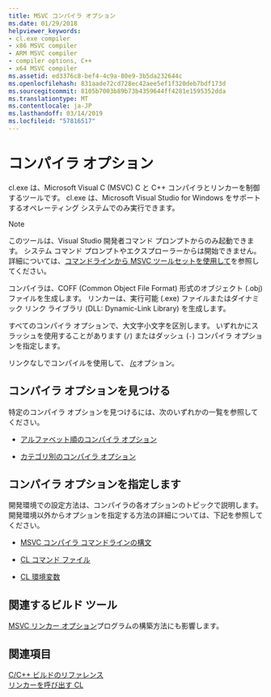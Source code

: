 ```yaml
---
title: MSVC コンパイラ オプション
ms.date: 01/29/2018
helpviewer_keywords:
- cl.exe compiler
- x86 MSVC compiler
- ARM MSVC compiler
- compiler options, C++
- x64 MSVC compiler
ms.assetid: ed3376c8-bef4-4c9a-80e9-3b5da232644c
ms.openlocfilehash: 831aade72cd728ec42aee5ef1f320deb7bdf173d
ms.sourcegitcommit: 8105b7003b89b73b4359644ff4281e1595352dda
ms.translationtype: MT
ms.contentlocale: ja-JP
ms.lasthandoff: 03/14/2019
ms.locfileid: "57816517"
---
```

# <a name="compiler-options"></a>コンパイラ オプション

cl.exe は、Microsoft Visual C (MSVC) C と C++ コンパイラとリンカーを制御するツールです。 cl.exe は、Microsoft Visual Studio for Windows をサポートするオペレーティング システムでのみ実行できます。

> [!NOTE]
> このツールは、Visual Studio 開発者コマンド プロンプトからのみ起動できます。 システム コマンド プロンプトやエクスプローラーからは開始できません。 詳細については、[コマンドラインから MSVC ツールセットを使用して](../building-on-the-command-line.md)を参照してください。

コンパイラは、COFF (Common Object File Format) 形式のオブジェクト (.obj) ファイルを生成します。 リンカーは、実行可能 (.exe) ファイルまたはダイナミック リンク ライブラリ (DLL: Dynamic-Link Library) を生成します。

すべてのコンパイラ オプションで、大文字小文字を区別します。 いずれかにスラッシュを使用することがあります (`/`) またはダッシュ (`-`) コンパイラ オプションを指定します。

リンクなしでコンパイルを使用して、 [/c](c-compile-without-linking.md)オプション。

## <a name="find-a-compiler-option"></a>コンパイラ オプションを見つける

特定のコンパイラ オプションを見つけるには、次のいずれかの一覧を参照してください。

- [アルファベット順のコンパイラ オプション](compiler-options-listed-alphabetically.md)

- [カテゴリ別のコンパイラ オプション](compiler-options-listed-by-category.md)

## <a name="specify-compiler-options"></a>コンパイラ オプションを指定します

開発環境での設定方法は、コンパイラの各オプションのトピックで説明します。 開発環境以外からオプションを指定する方法の詳細については、下記を参照してください。

- [MSVC コンパイラ コマンドラインの構文](compiler-command-line-syntax.md)

- [CL コマンド ファイル](cl-command-files.md)

- [CL 環境変数](cl-environment-variables.md)

## <a name="related-build-tools"></a>関連するビルド ツール

[MSVC リンカー オプション](linker-options.md)プログラムの構築方法にも影響します。

## <a name="see-also"></a>関連項目

[C/C++ ビルドのリファレンス](c-cpp-building-reference.md)<br/>
[リンカーを呼び出す CL](cl-invokes-the-linker.md)
